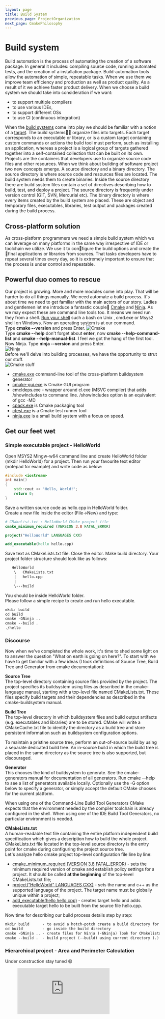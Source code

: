 ```yaml
---
layout: page
title: Build System
previous_page: ProjectOrganization
next_page: CmakePhilosophy
---
```


# Build system

Build automation is the process of automating the creation of a software package. In general it includes: compiling source code, running automated tests, and the creation of a installation package. Build-automation tools allow the automation of simple, repeatable tasks. When we use them we improve team efficiency and production as well as product quality. As a result of it we achieve faster product delivery. When we choose a build system we should take into consideration if we want:

- to support multiple compilers
- to use various IDEs,
- to support different OSs
- to use CI (continuous integration)  

 When the [build systems](https://en.wikipedia.org/wiki/List_of_build_automation_software) come into play we should be familiar with a notion of a [target](https://cmake.org/cmake/help/v3.13/manual/cmake-buildsystem.7.html). The build systems:construction_worker::construction_worker: organize files into targets. Each target corresponds to an executable or library, or is a custom target containing custom commands or actions the build tool must perform, such as installing an application, whereas a project is a logical group of targets gathered together into a self-contained collection that can be built on its own. Projects are the containers that developers use to organize source code files and other resources. When we think about building of software project two new concepts emerge. A source directory and a binary directory. The source directory is where source code and resources files are located. The build system needs them to create binaries. Inside the source directory there are build system files contain a set of directives describing how to build, test, and deploy a project. The source directory is frequently under version control (GIT, SVN, Mercurial etc). The binary directory is where every items created by the build system are placed. These are object and temporary files, executables, libraries, test output and packages created during the build process.

## Cross-platform solution

As cross-platform programmers we need a simple build system which we can leverage on many platforms in the same way irrespective of IDE or toolchain we utilize. We use it to configure the build options and create the final applications or libraries from sources. That tasks developers have to repeat several times every day, so it is extremely important to ensure that the process is under control and repeatable.

## Powerful duo comes to rescue

Our project is growing. More and more modules come into play. That will be harder to do all things manually. We need automate a build process. It's about time we need to get familiar with the main actors of our story. Ladies and gentlemen let me introduce a fantastic couple:couple: [Cmake](https://cmake.org/) and [Ninja](https://ninja-build.org/). As we may expect these are command line tools too. It means we need run they from a shell. [Run your shell](https://en.wikipedia.org/wiki/Shell_\(computing\)) such a bash on Unix , cmd.exe or Msys2 shell on Windows. Now an operating system is at our command.  
Type **cmake \-\-version** and press Enter.
![Cmake](../assets/cmake.png)  
Type **cmake \-\-help** don't forget about **enter**, now  **cmake \-\-help-command-list** and **cmake \-\-help-manual-list**. I feel we got the hang of the first tool.  
Now Ninja. Type **ninja \-\-version** and press Enter.  
![Ninja](../assets/ninja.png)  
Before we'll delve into building processes, we have the opportunity to strut our stuff.  
![Cmake stuff](../assets/cmakestuff.png)

- [cmake.exe](https://cmake.org/cmake/help/v3.14/manual/cmake.1.html) command-line tool of the cross-platform buildsystem generator
- [cmake-gui.exe](https://cmake.org/cmake/help/v3.14/manual/cmake-gui.1.html#manual:cmake-gui(1)) is Cmake GUI program
- cmcldeps.exe - wrapper around cl.exe (MSVC compiler) that adds /showIncludes to command line. /showIncludes option is an equivalent of gcc -MD
- [cpack.exe](https://gitlab.kitware.com/cmake/community/wikis/doc/cpack/Packaging-With-CPack) is Cmake packaging tool
- [ctest.exe](https://cmake.org/cmake/help/v3.14/manual/ctest.1.html) is a Cmake test runner tool
- [ninja.exe](https://ninja-build.org/) is a small build system with a focus on speed.

## Get our feet wet

### Simple executable project - HelloWorld

Open MSYS2 Mingw-w64 command line and create HelloWorld folder (mkdir HelloWorld) for a project. Then run your favourite text editor (notepad for example) and write code as below:

```c++
#include <iostream>
int main()
{
    std::cout << "Hello, World!";
    return 0;
}
```

Save a written source code as hello.cpp in HelloWorld folder.  
Create a new file inside the editor (File->New) and type:

```cmake
# CMakeList.txt : HelloWorld CMake project file
cmake_minimum_required (VERSION 3.8 FATAL_ERROR)

project("HelloWorld" LANGUAGES CXX)

add_executable(hello hello.cpp)

```

Save text as CMakeLists.txt file. Close the editor. Make build directory. Your project folder structure should look like as follows:  

```txt
   HelloWorld
    \   CMakeLists.txt
    |   hello.cpp
    |
    \---build
```

You should be inside HelloWorld folder.  
Please follow a simple recipe to create and run hello executable.

```txt
mkdir build
cd build
cmake -GNinja ..
cmake --build .
./hello
```

### Discourse

Now when we've completed the whole work, it's time to shed some light on to answer the question "What on earth is going on here?". To start with we have to get familiar with a few ideas (I took definitions of Source Tree, Build Tree and Generator from cmake documentation):  

**Source Tree**  
The top-level directory containing source files provided by the project. The project specifies its buildsystem using files as described in the cmake-language manual, starting with a top-level file named CMakeLists.txt. These files specify build targets and their dependencies as described in the cmake-buildsystem manual.  

**Build Tree**  
The top-level directory in which buildsystem files and build output artifacts (e.g. executables and libraries) are to be stored. CMake will write a CMakeCache.txt file to identify the directory as a build tree and store persistent information such as buildsystem configuration options.

To maintain a pristine source tree, perform an out-of-source build by using a separate dedicated build tree. An in-source build in which the build tree is placed in the same directory as the source tree is also supported, but discouraged.

**Generator**  
This chooses the kind of buildsystem to generate. See the cmake-generators manual for documentation of all generators. Run cmake --help to see a list of generators available locally. Optionally use the -G option below to specify a generator, or simply accept the default CMake chooses for the current platform.

When using one of the Command-Line Build Tool Generators CMake expects that the environment needed by the compiler toolchain is already configured in the shell. When using one of the IDE Build Tool Generators, no particular environment is needed.  

**CMakeLists.txt**  
A human-readable text file containing the entire platform independent build specification which gives a description how to build the whole project. CMakeLists.txt file located in the top-level source directory is the entry point for cmake during configuring the project source tree.  
Let's analyze hello cmake project top-level configuration file line by line:  

- [cmake_minimum_required (VERSION 3.8 FATAL_ERROR)](https://cmake.org/cmake/help/v3.14/command/cmake_minimum_required.html)  - sets the minimum required version of cmake and  establish policy settings for a project. It should be called **at the beginning** of the top-level CMakeLists.txt file;
- [project("HelloWorld" LANGUAGES CXX)](https://cmake.org/cmake/help/v3.14/command/project.html?highlight=project) - sets the name  and c++ as the supported language of the project. The target name must be globally unique within a project;
- [add_executable(hello hello.cpp)](https://cmake.org/cmake/help/v3.14/command/add_executable.html?highlight=add_executable) - creates target hello and adds executable target hello to be built from the source file hello.cpp.

Now time for describing our build process details step by step:  

```txt
mkdir build      - to avoid a hotch-potch create a build directory for buildsystem files  
cd build         - go inside the build directory  
cmake -GNinja .. - create files for Ninja (-GNinja) look for CMakelists.txt in a parent directory (..)
cmake --build .  - build project (--build) using current directory (.) as the build tree
```

### Hierarchical project - Area and Perimeter Calculation

Under construction stay tuned :smile:  

<!-- blank line -->
<figure class="video_container">
  <iframe src="https://www.youtube.com/embed/5A4k0q0KY1o" frameborder="0" allowfullscreen="true"> </iframe>
</figure>
<!-- blank line -->
